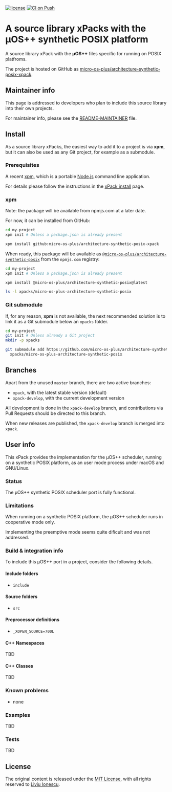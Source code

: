 [![license](https://img.shields.io/github/license/micro-os-plus/architecture-synthetic-posix-xpack)](https://github.com/micro-os-plus/architecture-synthetic-posix-xpack/blob/xpack/LICENSE)
[![CI on Push](https://github.com/micro-os-plus/architecture-synthetic-posix-xpack/workflows/CI%20on%20Push/badge.svg)](https://github.com/micro-os-plus/architecture-synthetic-posix-xpack/actions?query=workflow%3A%22CI+on+Push%22)

# A source library xPacks with the µOS++ synthetic POSIX platform

A source library xPack with the **µOS++** files specific for running on POSIX platfroms.

The project is hosted on GitHub as
[micro-os-plus/architecture-synthetic-posix-xpack](https://github.com/micro-os-plus/architecture-synthetic-posix-xpack).

## Maintainer info

This page is addressed to developers who plan to include this source
library into their own projects.

For maintainer info, please see the
[README-MAINTAINER](README-MAINTAINER.md) file.

## Install

As a source library xPacks, the easiest way to add it to a project is via
**xpm**, but it can also be used as any Git project, for example as a submodule.

### Prerequisites

A recent [xpm](https://xpack.github.io/xpm/),
which is a portable [Node.js](https://nodejs.org/) command line application.

For details please follow the instructions in the
[xPack install](https://xpack.github.io/install/) page.

### xpm

Note: the package will be available from npmjs.com at a later date.

For now, it can be installed from GitHub:

```sh
cd my-project
xpm init # Unless a package.json is already present

xpm install github:micro-os-plus/architecture-synthetic-posix-xpack
```

When ready, this package will be available as
[`@micro-os-plus/architecture-synthetic-posix`](https://www.npmjs.com/package/@micro-os-plus/architecture-synthetic-posix)
from the `npmjs.com` registry:

```sh
cd my-project
xpm init # Unless a package.json is already present

xpm install @micro-os-plus/architecture-synthetic-posix@latest

ls -l xpacks/micro-os-plus-architecture-synthetic-posix
```

### Git submodule

If, for any reason, **xpm** is not available, the next recommended
solution is to link it as a Git submodule below an `xpacks` folder.

```sh
cd my-project
git init # Unless already a Git project
mkdir -p xpacks

git submodule add https://github.com/micro-os-plus/architecture-synthetic-posix-xpack.git \
  xpacks/micro-os-plus-architecture-synthetic-posix
```

## Branches

Apart from the unused `master` branch, there are two active branches:

- `xpack`, with the latest stable version (default)
- `xpack-develop`, with the current development version

All development is done in the `xpack-develop` branch, and contributions via
Pull Requests should be directed to this branch.

When new releases are published, the `xpack-develop` branch is merged
into `xpack`.

## User info

This xPack provides the implementation for the µOS++ scheduler,
running on a synthetic POSIX platform, as an user mode process under
macOS and GNU/Linux.

### Status

The µOS++ synthetic POSIX scheduler port is fully functional.

### Limitations

When running on a synthetic POSIX platform, the µOS++ scheduler runs
in cooperative mode only.

Implementing the preemptive mode seems quite
dificult and was not addressed.

### Build & integration info

To include this µOS++ port in a project, consider the following details.

#### Include folders

- `include`

#### Source folders

- `src`

#### Preprocessor definitions

- `_XOPEN_SOURCE=700L`

#### C++ Namespaces

TBD

#### C++ Classes

TBD

### Known problems

- none

### Examples

TBD

### Tests

TBD

## License

The original content is released under the
[MIT License](https://opensource.org/licenses/MIT/),
with all rights reserved to
[Liviu Ionescu](https://github.com/ilg-ul/).
